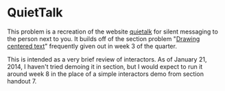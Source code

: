 # QuietTalk

This problem is a recreation of the website [quietalk](http://quietalk.com/) for silent messaging to the person next to you. It builds off of the section problem "[Drawing centered text](http://web.stanford.edu/class/archive/cs/cs106a/cs106a.1124/handouts/110%20Section%20Handout%202.pdf)" frequently given out in week 3 of the quarter. 

This is intended as a very brief review of interactors. As of January 21, 2014, I haven't tried demoing it in section, but I would expect to run it around week 8 in the place of a simple interactors demo from section handout 7.